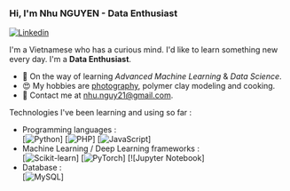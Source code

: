 ### Hi, I'm Nhu NGUYEN - Data Enthusiast

[![Linkedin](https://img.shields.io/badge/-LinkedIn-blue?style=flat&logo=Linkedin&logoColor=white&link=https://www.linkedin.com/in/nhu-nguyen-24015847/)](https://www.linkedin.com/in/nhu-nguyen-24015847/)

I'm a Vietnamese who has a curious mind. I'd like to learn something new every day. I'm a **Data Enthusiast**.

- 🌱 On the way of learning *Advanced Machine Learning* & *Data Science*.
- 😍 My hobbies are [photography](https://flic.kr/s/aHsmUCjQWP), polymer clay modeling and cooking.
- 💌 Contact me at [nhu.nguy21@gmail.com](mailto:nhu.nguy21@gmail.com).

Technologies I've been learning and using so far :

- Programming languages : <br />
    [![Python](http://img.shields.io/badge/-Python-eee?style=flat-square&logo=python&logoColor#F7BD2F)]
    [![PHP](http://img.shields.io/badge/-PHP-eee?style=flat-square&logo=php&logoColor=4951aa)]
    [![JavaScript](https://img.shields.io/badge/-JavaScript-eee?style=flat-square&logo=javascript&logoColor=DD9C25)]
    <!-- [![R Lang](https://img.shields.io/badge/-R%20Lang-eee?style=flat-square&logo=r&logoColor=276dc3)] -->
    <!-- [![Ruby](http://img.shields.io/badge/-Ruby-eee?style=flat-square&logo=ruby&logoColor=CC342D)] -->
- Machine Learning / Deep Learning frameworks : <br />
    [![Scikit-learn](http://img.shields.io/badge/-Scikit--Learn-eee?style=flat-square&logo=scikit-learn&logoColor=e26d00)]
    [![PyTorch](http://img.shields.io/badge/-PyTorch-eee?style=flat-square&logo=pytorch&logoColor=EE4C2C)]
    [![Jupyter Notebook]
- Database : <br />
    [![MySQL](http://img.shields.io/badge/-MySQL-eee?style=flat-square&logo=mysql&logoColor=4479A1)]
